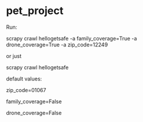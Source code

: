 # pet_project

Run:

scrapy crawl hellogetsafe -a family_coverage=True -a drone_coverage=True -a zip_code=12249


or just

scrapy crawl hellogetsafe


default values:

zip_code=01067

family_coverage=False 

drone_coverage=False
